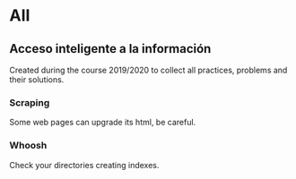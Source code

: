# AII
<h2>Acceso inteligente a la información</h2>

Created during the course 2019/2020 to collect all practices, problems and their solutions.

<h3>Scraping</h3>
Some web pages can upgrade its html, be careful.

<h3>Whoosh</h3>
Check your directories creating indexes.

